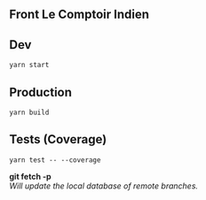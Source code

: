 ## Front Le Comptoir Indien


## Dev
`yarn start`

## Production
`yarn build`

## Tests (Coverage)
`yarn test -- --coverage`


**git fetch -p**\
*Will update the local database of remote branches.*
